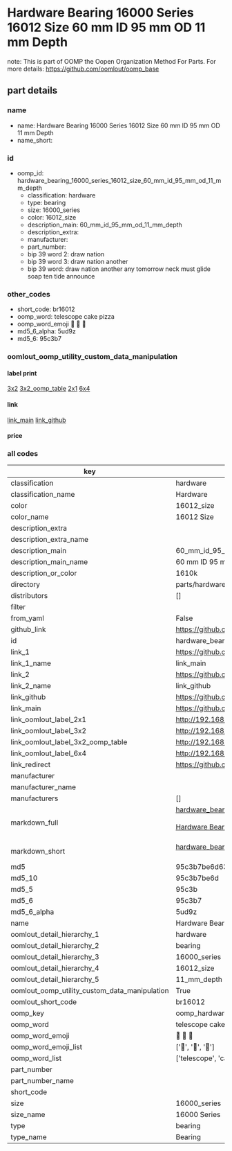 # Hardware Bearing 16000 Series 16012 Size 60 mm ID 95 mm OD 11 mm Depth  

note: This is part of OOMP the Oopen Organization Method For Parts. For more details: https://github.com/oomlout/oomp_base

##  part details
  







### name
* name: Hardware Bearing 16000 Series 16012 Size 60 mm ID 95 mm OD 11 mm Depth
* name_short: 
### id
* oomp_id: hardware_bearing_16000_series_16012_size_60_mm_id_95_mm_od_11_mm_depth
  * classification: hardware
  * type: bearing
  * size: 16000_series
  * color: 16012_size
  * description_main: 60_mm_id_95_mm_od_11_mm_depth
  * description_extra: 
  * manufacturer: 
  * part_number: 
  * bip 39 word 2: draw nation
  * bip 39 word 3: draw nation another
  * bip 39 word: draw nation another any tomorrow neck must glide soap ten tide announce

### other_codes
* short_code: br16012
* oomp_word: telescope cake pizza
* oomp_word_emoji :telescope: :cake: :pizza:
* md5_6_alpha: 5ud9z
* md5_6: 95c3b7






### oomlout_oomp_utility_custom_data_manipulation
#### label print
[3x2](http://192.168.1.245:1112/?label=oomp%205ud9z)
[3x2_oomp_table](http://192.168.1.108:1112/?label=oomp%205ud9z)
[2x1](http://192.168.1.242:1112/?label=oomp%205ud9z)
[6x4](http://192.168.1.55:1112/?label=oomp%205ud9z)    

#### link

[link_main](https://github.com/oomlout/oomlout_oomp_version_1_messy/tree/main/parts/hardware_bearing_16000_series_16012_size_60_mm_id_95_mm_od_11_mm_depth) [link_github](https://github.com/oomlout/oomlout_oomp_version_1_messy/tree/main/parts/hardware_bearing_16000_series_16012_size_60_mm_id_95_mm_od_11_mm_depth)                             

#### price







### all codes 
| key | value |  
| --- | --- |  
| classification | hardware |  
| classification_name | Hardware |  
| color | 16012_size |  
| color_name | 16012 Size |  
| description_extra |  |  
| description_extra_name |  |  
| description_main | 60_mm_id_95_mm_od_11_mm_depth |  
| description_main_name | 60 mm ID 95 mm OD 11 mm Depth |  
| description_or_color | 1610k |  
| directory | parts/hardware_bearing_16000_series_16012_size_60_mm_id_95_mm_od_11_mm_depth |  
| distributors | [] |  
| filter |  |  
| from_yaml | False |  
| github_link | https://github.com/oomlout/oomlout_oomp_part_src/tree/main/parts/hardware_bearing_16000_series_16012_size_60_mm_id_95_mm_od_11_mm_depth |  
| id | hardware_bearing_16000_series_16012_size_60_mm_id_95_mm_od_11_mm_depth |  
| link_1 | https://github.com/oomlout/oomlout_oomp_version_1_messy/tree/main/parts/hardware_bearing_16000_series_16012_size_60_mm_id_95_mm_od_11_mm_depth |  
| link_1_name | link_main |  
| link_2 | https://github.com/oomlout/oomlout_oomp_version_1_messy/tree/main/parts/hardware_bearing_16000_series_16012_size_60_mm_id_95_mm_od_11_mm_depth |  
| link_2_name | link_github |  
| link_github | https://github.com/oomlout/oomlout_oomp_version_1_messy/tree/main/parts/hardware_bearing_16000_series_16012_size_60_mm_id_95_mm_od_11_mm_depth |  
| link_main | https://github.com/oomlout/oomlout_oomp_version_1_messy/tree/main/parts/hardware_bearing_16000_series_16012_size_60_mm_id_95_mm_od_11_mm_depth |  
| link_oomlout_label_2x1 | http://192.168.1.242:1112/?label=oomp%205ud9z |  
| link_oomlout_label_3x2 | http://192.168.1.245:1112/?label=oomp%205ud9z |  
| link_oomlout_label_3x2_oomp_table | http://192.168.1.108:1112/?label=oomp%205ud9z |  
| link_oomlout_label_6x4 | http://192.168.1.55:1112/?label=oomp%205ud9z |  
| link_redirect | https://github.com/oomlout/oomlout_oomp_version_1_messy/tree/main/parts/hardware_bearing_16000_series_16012_size_60_mm_id_95_mm_od_11_mm_depth |  
| manufacturer |  |  
| manufacturer_name |  |  
| manufacturers | [] |  
| markdown_full | [hardware_bearing_16000_series_16012_size_60_mm_id_95_mm_od_11_mm_depth](none)<br>[](none)<br>[Hardware Bearing 16000 Series 16012 Size 60 Mm Id 95 Mm Od 11 Mm Depth](none)<br><br> |  
| markdown_short | [hardware_bearing_16000_series_16012_size_60_mm_id_95_mm_od_11_mm_depth](none)<br><br> |  
| md5 | 95c3b7be6d6312424ef210a21324d213 |  
| md5_10 | 95c3b7be6d |  
| md5_5 | 95c3b |  
| md5_6 | 95c3b7 |  
| md5_6_alpha | 5ud9z |  
| name | Hardware Bearing 16000 Series 16012 Size 60 mm ID 95 mm OD 11 mm Depth |  
| oomlout_detail_hierarchy_1 | hardware |  
| oomlout_detail_hierarchy_2 | bearing |  
| oomlout_detail_hierarchy_3 | 16000_series |  
| oomlout_detail_hierarchy_4 | 16012_size |  
| oomlout_detail_hierarchy_5 | 11_mm_depth |  
| oomlout_oomp_utility_custom_data_manipulation | True |  
| oomlout_short_code | br16012 |  
| oomp_key | oomp_hardware_bearing_16000_series_16012_size_60_mm_id_95_mm_od_11_mm_depth |  
| oomp_word | telescope cake pizza |  
| oomp_word_emoji | :telescope: :cake: :pizza: |  
| oomp_word_emoji_list | [':telescope:', ':cake:', ':pizza:'] |  
| oomp_word_list | ['telescope', 'cake', 'pizza'] |  
| part_number |  |  
| part_number_name |  |  
| short_code |  |  
| size | 16000_series |  
| size_name | 16000 Series |  
| type | bearing |  
| type_name | Bearing |  
